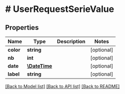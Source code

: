 # # UserRequestSerieValue

## Properties

Name | Type | Description | Notes
------------ | ------------- | ------------- | -------------
**color** | **string** |  | [optional]
**nb** | **int** |  | [optional]
**date** | [**\DateTime**](\DateTime.md) |  | [optional]
**label** | **string** |  | [optional]

[[Back to Model list]](../../README.md#models) [[Back to API list]](../../README.md#endpoints) [[Back to README]](../../README.md)
